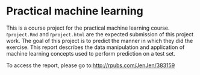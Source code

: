 # Practical machine learning

This is a course project for the practical machine learning course. r`project.Rmd` and r`project.html` are the expected submission of this project work. The goal of this project is to predict the manner in which they did the exercise. This report describes the data manipulation and application of machine learning concepts used to perform prediction on a test set.

To access the report, please go to:http://rpubs.com/JenJen/383159

